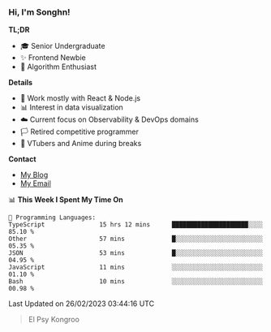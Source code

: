 ### Hi, I'm Songhn!

**TL;DR**

- 🎓 Senior Undergraduate
- ✨ Frontend Newbie
- 🎈 Algorithm Enthusiast

**Details**

- 🎯 Work mostly with React & Node.js
- 📊 Interest in data visualization
- ☁️ Current focus on Observability & DevOps domains
- 🏳️ Retired competitive programmer
- 🍵 VTubers and Anime during breaks

**Contact**
- [My Blog](https://blog.songhn.com)
- [My Email](mailto:nana7mi@duck.com)

<!--START_SECTION:waka-->
📊 **This Week I Spent My Time On** 

```text
💬 Programming Languages: 
TypeScript               15 hrs 12 mins      █████████████████████░░░░   85.10 % 
Other                    57 mins             █░░░░░░░░░░░░░░░░░░░░░░░░   05.35 % 
JSON                     53 mins             █░░░░░░░░░░░░░░░░░░░░░░░░   04.95 % 
JavaScript               11 mins             ░░░░░░░░░░░░░░░░░░░░░░░░░   01.10 % 
Bash                     10 mins             ░░░░░░░░░░░░░░░░░░░░░░░░░   00.98 % 
```


 Last Updated on 26/02/2023 03:44:16 UTC
<!--END_SECTION:waka-->

> El Psy Kongroo
